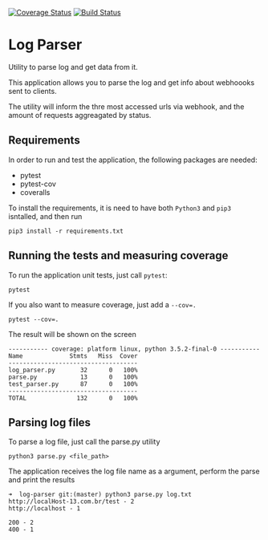 [![Coverage Status](https://coveralls.io/repos/github/leocalm/log-parser/badge.svg?branch=master)](https://coveralls.io/github/leocalm/log-parser?branch=master)
[![Build Status](https://travis-ci.org/leocalm/log-parser.svg?branch=master)](https://travis-ci.org/leocalm/log-parser)

# Log Parser
Utility to parse log and get data from it. 

This application allows you to parse the log and get info about webhoooks sent to clients.

The utility will inform the thre most accessed urls via webhook, and the amount of requests aggreagated by status.

## Requirements
In order to run and test the application, the following packages are needed:
 - pytest
 - pytest-cov
 - coveralls
 
To install the requirements, it is need to have both `Python3` and `pip3` isntalled, and then run
```
pip3 install -r requirements.txt
```

## Running the tests and measuring coverage
To run the application unit tests, just call `pytest`:
```
pytest
```
If you also want to measure coverage, just add a `--cov=.`
```
pytest --cov=.
```
The result will be shown on the screen
```
----------- coverage: platform linux, python 3.5.2-final-0 -----------
Name             Stmts   Miss  Cover
------------------------------------
log_parser.py       32      0   100%
parse.py            13      0   100%
test_parser.py      87      0   100%
------------------------------------
TOTAL              132      0   100%

```

## Parsing log files
To parse a log file, just call the parse.py utility
```
python3 parse.py <file_path>
```
The application receives the log file name as a argument, perform the parse and print the results
```
➜  log-parser git:(master) python3 parse.py log.txt 
http://localHost-13.com.br/test - 2
http://localhost - 1

200 - 2
400 - 1
```
